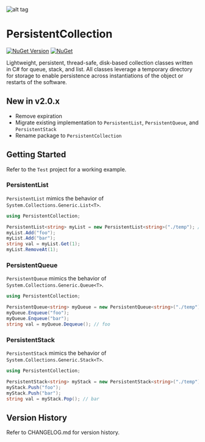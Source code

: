 ![alt tag](https://github.com/jchristn/PersistentCollection/blob/main/src/PersistentCollections/Assets/icon.png?raw=true)

# PersistentCollection

[![NuGet Version](https://img.shields.io/nuget/v/PersistentCollection.svg?style=flat)](https://www.nuget.org/packages/PersistentCollection/) [![NuGet](https://img.shields.io/nuget/dt/PersistentCollection.svg)](https://www.nuget.org/packages/PersistentCollection) 

Lightweight, persistent, thread-safe, disk-based collection classes written in C# for queue, stack, and list.  All classes leverage a temporary directory for storage to enable persistence across instantiations of the object or restarts of the software.

## New in v2.0.x

- Remove expiration
- Migrate existing implementation to `PersistentList`, `PersistentQueue`, and `PersistentStack`
- Rename package to `PersistentCollection`

## Getting Started

Refer to the ```Test``` project for a working example.

### PersistentList

`PersistentList` mimics the behavior of `System.Collections.Generic.List<T>`.

```csharp
using PersistentCollection;

PersistentList<string> myList = new PersistentList<string>("./temp"); // data directory
myList.Add("foo");
myList.Add("bar");
string val = myList.Get(1);
myList.RemoveAt(1);
```

### PersistentQueue

`PersistentQueue` mimics the behavior of `System.Collections.Generic.Queue<T>`.

```csharp
using PersistentCollection;

PersistentQueue<string> myQueue = new PersistentQueue<string>("./temp"); // data directory
myQueue.Enqueue("foo");
myQueue.Enqueue("bar");
string val = myQueue.Dequeue(); // foo
```

### PersistentStack

`PersistentStack` mimics the behavior of `System.Collections.Generic.Stack<T>`.

```csharp
using PersistentCollection;

PersistentStack<string> myStack = new PersistentStack<string>("./temp"); // data directory
myStack.Push("foo");
myStack.Push("bar");
string val = myStack.Pop(); // bar
```

## Version History

Refer to CHANGELOG.md for version history.
